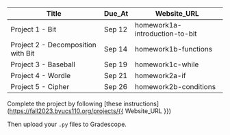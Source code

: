 <assignment>

<template-arguments>

| Title                                   | Due_At | Website_URL                      |
|-----------------------------------------|--------|----------------------------------|
| Project 1 - Bit                         | Sep 12 | homework1a-introduction-to-bit   |
| Project 2 - Decomposition with Bit      | Sep 14 | homework1b-functions             |
| Project 3 - Baseball                    | Sep 19 | homework1c-while                 |
| Project 4 - Wordle                      | Sep 21 | homework2a-if                    |
| Project 5 - Cipher                      | Sep 26 | homework2b-conditions            |

</template-arguments>
<settings name="{{ Title }}" 
    due_at="{{ Due_At }}, 2023, 8:00 AM"
    available_from="Sep 5, 2023, 12:00 AM" 
    available_to="Dec 18, 2023, 11:59 PM" 
    points_possible="30" 
    assignment_group="Projects" 
    submission_types="external_tool"
    external_tool_tag_attributes="url=https://lti.int.turnitin.com/launch/gs-proxy"
>
</settings>
<description>

Complete the project by following [these instructions](https://fall2023.byucs110.org/projects/{{ Website_URL }})

Then upload your `.py` files to Gradescope.

</description>
</assignment>
